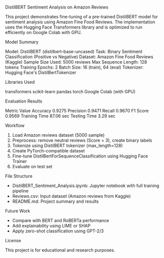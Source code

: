
DistilBERT Sentiment Analysis on Amazon Reviews

This project demonstrates fine-tuning of a pre-trained DistilBERT model for sentiment analysis using Amazon Fine Food Reviews. The implementation uses the Hugging Face Transformers library and is optimized to run efficiently on Google Colab with GPU.

Model Summary

Model: DistilBERT (distilbert-base-uncased)
Task: Binary Sentiment Classification (Positive vs Negative)
Dataset: Amazon Fine Food Reviews (Kaggle)
Sample Size Used: 5000 reviews
Max Sequence Length: 128 tokens
Training Epochs: 2
Batch Size: 16 (train), 64 (eval)
Tokenizer: Hugging Face's DistilBertTokenizer

Libraries Used

transformers
scikit-learn
pandas
torch
Google Colab (with GPU)

Evaluation Results

Metric         Value
Accuracy       0.9275
Precision      0.9471
Recall         0.9670
F1 Score       0.9569
Training Time  87.06 sec
Testing Time   3.29 sec

Workflow

1. Load Amazon reviews dataset (5000 sample)
2. Preprocess: remove neutral reviews (Score = 3), create binary labels
3. Tokenize using DistilBERT tokenizer (max_length=128)
4. Create PyTorch-compatible dataset
5. Fine-tune DistilBertForSequenceClassification using Hugging Face Trainer
6. Evaluate on test set

File Structure

- DistilBERT_Sentiment_Analysis.ipynb: Jupyter notebook with full training pipeline
- Reviews.csv: Input dataset (Amazon reviews from Kaggle)
- README.md: Project summary and results

Future Work

- Compare with BERT and RoBERTa performance
- Add explainability using LIME or SHAP
- Apply zero-shot classification using GPT-2/3

License

This project is for educational and research purposes.
